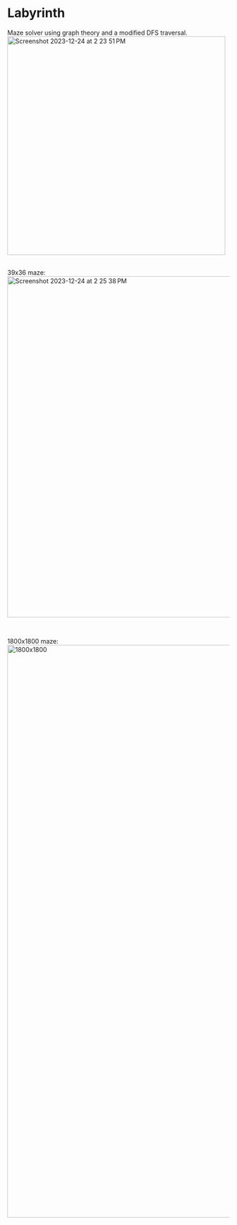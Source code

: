 # Labyrinth
Maze solver using graph theory and a modified DFS traversal.
<br/>
<img width="494" alt="Screenshot 2023-12-24 at 2 23 51 PM" src="https://github.com/norgera/Maze-Solving/assets/95401214/847484ed-66dc-4fd4-8cbf-985ea31ecf9b"> <br/> <br/> 

39x36 maze:
<br/>
<img width="771" alt="Screenshot 2023-12-24 at 2 25 38 PM" src="https://github.com/norgera/Maze-Solving/assets/95401214/c66bcad0-10d4-4ba6-ae0f-6f1f74a43b7c"> <br/>

<br/>

1800x1800 maze:
<br/>
<img width="1294" alt="1800x1800" src="https://github.com/norgera/Maze-Solving/assets/95401214/2d8b6e5a-5835-458e-b390-98579d739a31">
